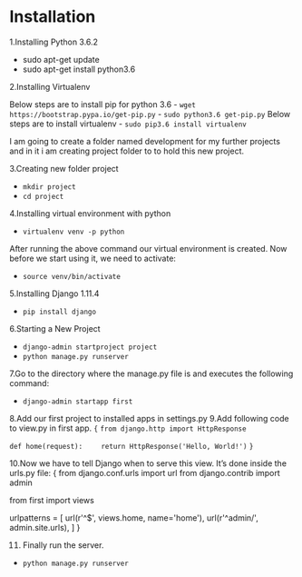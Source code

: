 # Installation

1.Installing Python 3.6.2
- sudo apt-get update
- sudo apt-get install python3.6

2.Installing Virtualenv

Below steps are to install pip for python 3.6
    - ```wget https://bootstrap.pypa.io/get-pip.py```
    - ```sudo python3.6 get-pip.py```
Below steps are to install virtualenv
    - ```sudo pip3.6 install virtualenv```

I am going to create a folder named development for my further projects and in it i am creating project folder to to hold this new project.

3.Creating new folder project
- ```mkdir project```
- ```cd project```

4.Installing virtual environment with python
- ```virtualenv venv -p python```

After running the above command our virtual environment is created. Now before we start using it, we need to activate:
- ```source venv/bin/activate```

5.Installing Django 1.11.4
- ```pip install django```

6.Starting a New Project
- ```django-admin startproject project```
- ```python manage.py runserver```

7.Go to the directory where the manage.py file is and executes the following command:
- ```django-admin startapp first```

8.Add our first project to installed apps in settings.py
9.Add following code to view.py in first app.
```{```
```from django.http import HttpResponse```

```def home(request):```
```    return HttpResponse('Hello, World!')```
```}```

10.Now we have to tell Django when to serve this view. It’s done inside the urls.py file:
{
from django.conf.urls import url
from django.contrib import admin

from first import views

urlpatterns = [
    url(r'^$', views.home, name='home'),
    url(r'^admin/', admin.site.urls),
]
}

11. Finally run the server.
- ```python manage.py runserver```